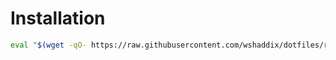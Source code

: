 # Installation

```bash
eval "$(wget -qO- https://raw.githubusercontent.com/wshaddix/dotfiles/refs/heads/main/boot.sh)"
```

